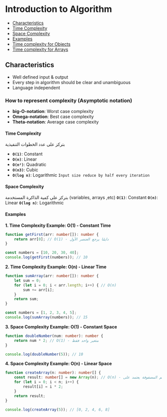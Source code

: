 # Introduction to Algorithm

- [Characteristics](#characteristics)
- [Time Complexity](#time-complexity)
- [Space Complexity](#space-complexity)
- [Examples](#examples)
- [Time complexity for Objects](#time-complexity-for-objects)
- [Time complexity for Arrays](#time-complexity-for-arrays)


## Characteristics
- Well defined input & output
- Every step in algorithm should be clear and unambiguous
- Language independent

### How to represent complexity (Asymptotic notation)

- **big-O-notation**: Worst case complexity
- **Omega-notation**: Best case complexity
- **Theta-notation**: Average case complexity

#### Time Complexity
بتركز على عدد الخطوات التنفيذية
- **`O(1)`**: Constant
- **`O(n)`**: Linear
- **`O(n²)`**: Quadratic
- **`O(n3)`**: Cubic
- **`O(log n)`**: Logarithmic `Input size reduce by half every iteration`

#### Space Complexity
بتركز على كمية الذاكرة المستخدمة (variables, arrays ,etc)
**`O(1)`**: Constant
**`O(n)`**: Linear
**`O(log n)`**: Logarithmic 


#### Examples 

**1. Time Complexity Example: O(1) - Constant Time**

```typescript
function getFirst(arr: number[]): number {
    return arr[0]; // O(1) - دايمًا يرجع العنصر الأول
}

const numbers = [10, 20, 30, 40];
console.log(getFirst(numbers)); // 10
```

**2. Time Complexity Example: O(n) - Linear Time**

```typescript
function sumArray(arr: number[]): number {
    let sum = 0;
    for (let i = 0; i < arr.length; i++) { // O(n)
        sum += arr[i];
    }
    return sum;
}

const numbers = [1, 2, 3, 4, 5];
console.log(sumArray(numbers)); // 15
```

**3. Space Complexity Example: O(1) - Constant Space**

```typescript
function doubleNumber(num: number): number {
    return num * 2; // O(1) - متغير واحد فقط
}

console.log(doubleNumber(5)); // 10
```

**4. Space Complexity Example: O(n) - Linear Space**
```typescript
function createArray(n: number): number[] {
    const result: number[] = new Array(n); // O(n) - حجم المصفوفة يعتمد على n
    for (let i = 0; i < n; i++) {
        result[i] = i * 2;
    }
    return result;
}

console.log(createArray(5)); // [0, 2, 4, 6, 8]
```



